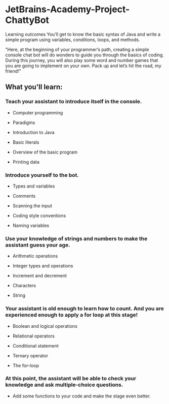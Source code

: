 # JetBrains-Academy-Project-ChattyBot

Learning outcomes
You’ll get to know the basic syntax of Java and write a simple program using variables, conditions, loops, and methods.

"Here, at the beginning of your programmer’s path, creating a simple console chat bot will do wonders to guide you through the basics of coding. 
During this journey, you will also play some word and number games that you are going to implement on your own. Pack up and let’s hit the road, my friend!"

## What you'll learn:

### Teach your assistant to introduce itself in the console.

- Computer programming

- Paradigms

- Introduction to Java

- Basic literals

- Overview of the basic program

- Printing data

### Introduce yourself to the bot.
- Types and variables

- Comments

- Scanning the input

- Coding style conventions

- Naming variables

### Use your knowledge of strings and numbers to make the assistant guess your age.

- Arithmetic operations

- Integer types and operations

- Increment and decrement

- Characters

- String

### Your assistant is old enough to learn how to count. And you are experienced enough to apply a for loop at this stage!

- Boolean and logical operations

- Relational operators

- Conditional statement

- Ternary operator

- The for-loop

### At this point, the assistant will be able to check your knowledge and ask multiple-choice questions.
- Add some functions to your code and make the stage even better.
